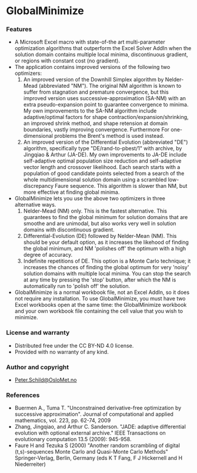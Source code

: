 # GlobalMinimize
### Features
- A Microsoft Excel macro with state-of-the art multi-parameter optimization algorithms that outperform the Excel Solver AddIn when the solution domain contains multiple local minima, discontinuous gradient, or regions with constant cost (no gradient). 
- The application contains improved versions of the following two optimizers: 
  1. An improved version of the Downhill Simplex algorithm by Nelder-Mead (abbreviated "NM"). The original NM algorithm is known to suffer from stagnation and premature convergence, but this improved version uses successive-approximation (SA-NM) with an extra pseudo-expansion point to guarantee convergence to minima. My own improvements to the SA-NM algorithm include adaptive/optimal factors for shape contraction/expansion/shrinking, an improved shrink method, and shape retension at domain boundaries, vastly improving convergence. Furthermore For one-dimensional problems the Brent's method is used instead.
  2. An improved version of the Differential Evolution (abbreviated "DE") algorithm, specifically type "DE/rand-to-pbest/1" with archive, by Jingqiao & Arthur (JA-DE). My own improvements to JA-DE include self-adaptive optimal population size reduction and self-adaptive vector length and crossover likelihood. Each search starts with a population of good candidate points selected from a search of the whole multidimensional solution domain using a scrambled low-discrepancy Faure sequence. This algorithm is slower than NM, but more effective at finding global minima.
- GlobalMinimize lets you use the above two optimizers in three alternative ways.
  1. Nelder-Mead (NM) only. This is the fastest alternative. This guarantees to find the global minimum for solution domains that are smoothe and are unimodal, but also works very well in solution domains with discontinuous gradient.
  2. Differential-Evolution (DE) followed by Nelder-Mean (NM). This should be your default option, as it increases the likehood of finding the global minimum, and NM 'polishes off' the optimum with a high degree of accuracy.
  3. Indefinite repetitions of DE. This option is a Monte Carlo technique; it increases the chances of finding the global optimum for very 'noisy' solution domains with multiple local minima. You can stop the search at any time by pressing the 'stop' button, after which the NM is automatically run to 'polish off' the solution.
- GlobalMinimize is a normal workbook file, not an Excel AddIn, so it does not require any installation. To use GlobalMinimize, you must have two Excel workbooks open at the same time: the GlobalMinimize workbook and your own workbook file containing the cell value that you wish to minimize.

### License and warranty
- Distributed free under the CC BY-ND 4.0 license.
- Provided with no warranty of any kind.

### Author and copyright
- Peter.Schild@OsloMet.no

### References
- Buermen A., Tuma T. "Unconstrained derivative-free optimization by successive approximation". Journal of computational and applied mathematics, vol. 223, pp. 62-74, 2009
- Zhang, Jingqiao, and Arthur C. Sanderson. "JADE: adaptive differential evolution with optional external archive." IEEE Transactions on evolutionary computation 13.5 (2009): 945-958.
- Faure H and Tezuka S (2000) "Another random scrambling of digital (t,s)-sequences Monte Carlo and Quasi-Monte Carlo Methods" Springer-Verlag, Berlin, Germany (eds K T Fang, F J Hickernell and H Niederreiter)

